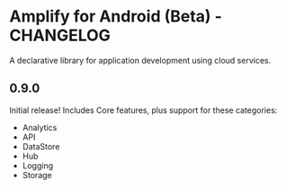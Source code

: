 # Amplify for Android (Beta) - CHANGELOG

A declarative library for application development using cloud services.

## 0.9.0

Initial release! Includes Core features, plus support for these categories:

- Analytics
- API
- DataStore
- Hub
- Logging
- Storage
